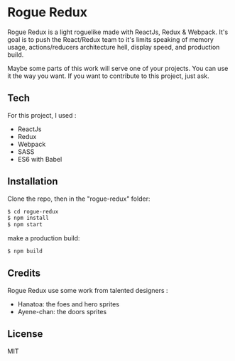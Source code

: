 # Rogue Redux

Rogue Redux is a light roguelike made with ReactJs, Redux & Webpack. It's goal is to push the React/Redux team to it's limits speaking of memory usage, actions/reducers architecture hell, display speed, and production build.

Maybe some parts of this work will serve one of your projects. You can use it the way you want. If you want to contribute to this project, just ask.

## Tech

For this project, I used :

- ReactJs
- Redux
- Webpack
- SASS
- ES6 with Babel

## Installation

Clone the repo, then in the "rogue-redux" folder:

```sh
$ cd rogue-redux
$ npm install
$ npm start
```

make a production build:

```sh
$ npm build
```

## Credits

Rogue Redux use some work from talented designers :

- Hanatoa: the foes and hero sprites
- Ayene-chan: the doors sprites

## License

MIT
